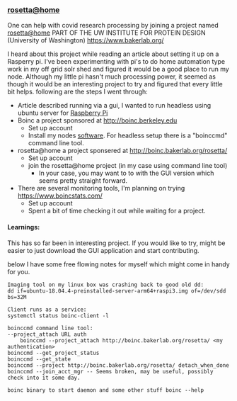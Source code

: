 ### [rosetta@home](https://en.wikipedia.org/wiki/Rosetta@home)

One can help with covid research processing by joining a project named [rosetta@home](http://boinc.bakerlab.org/rosetta/) PART OF THE UW INSTITUTE FOR PROTEIN DESIGN (University of Washington) https://www.bakerlab.org/

I heard about this project while reading an article about setting it up on a Rasperry pi. I've been experimenting with pi's to do home automation type work in my off grid solr shed and figured it would be a good place to run my node. Although my little pi hasn't much processing power, it seemed as though it would be an interesting project to try and figured that every little bit helps. following are the steps I went through:

- Article described running via a gui, I wanted to run headless using ubuntu server for [Raspberry Pi](https://ubuntu.com/download/raspberry-pi)
- Boinc a project sponsored at http://boinc.berkeley.edu
  - Set up account
  - Install my nodes [software](https://boinc.berkeley.edu/wiki/User_manual). For headless setup there is a "boinccmd" command line tool.
- rosetta@home a project sponsered at http://boinc.bakerlab.org/rosetta/
  - Set up account
  - join the rosetta@home project (in my case using command line tool)
    - In your case, you may want to to with the GUI version which seems pretty straight forward.
- There are several monitoring tools, I'm planning on trying https://www.boincstats.com/
  - Set up account
  - Spent a bit of time checking it out while waiting for a project.

#### Learnings:
This has so far been in interesting project. If you would like to try, might be easier to just download the GUI application and start contributing.

below I have some free flowing notes for myself which might come in handy for you.
```
Imaging tool on my linux box was crashing back to good old dd:
dd if=ubuntu-18.04.4-preinstalled-server-arm64+raspi3.img of=/dev/sdd bs=32M

Client runs as a service:
systemctl status boinc-client -l

boinccmd command line tool:
--project_attach URL auth
    boinccmd --project_attach http://boinc.bakerlab.org/rosetta/ <my authentication>
boinccmd --get_project_status
boinccmd --get_state
boinccmd --project http://boinc.bakerlab.org/rosetta/ detach_when_done
boinccmd --join_acct_mgr -- Seems broken, may be useful, possibly check into it some day.

boinc binary to start daemon and some other stuff boinc --help
